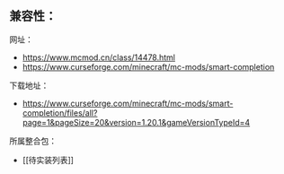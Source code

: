 兼容性：
- 

网址：
- https://www.mcmod.cn/class/14478.html
- https://www.curseforge.com/minecraft/mc-mods/smart-completion

下载地址：
- https://www.curseforge.com/minecraft/mc-mods/smart-completion/files/all?page=1&pageSize=20&version=1.20.1&gameVersionTypeId=4

所属整合包：
- [[待实装列表]]